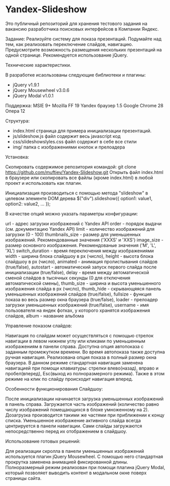 Yandex-Slideshow
================

Это публичный репозиторий для хранения тестового задания на вакансию разработчика поисковых интерфейсов в Компании Яндекс.

Задание:
Реализуйте систему для показа презентаций. Подумайте над тем, как реализовать переключение слайдов, навигацию.
Предусмотрите возможность размещения нескольких презентаций на одной странице.
Рекомендуется использование jQuery.

Технические характеристики.

В разработке исаользованы следующие библиотеки и плагины:
- jQuery v1.9.1
- jQuery Mousewheel v3.0.6
- jQuery Modal v1.0.1

Поддержка:
MSIE 9+
Mozilla FF 19
Yandex браузер 1.5
Google Chrome 28
Опера 12

Структура:
- index.html страница для примера инициализации презентаций.
- js/slideshow.js файл содержит весь javascript код
- css/slideshowslyles.css файл содержит в себе все стили
- img/ папка с изображениями кнопок и прелоадера

Установка:

Скопировать содержимое репозитория командой:
git clone https://github.com/muftiev/Yandex-Slideshow.git
Открыть файл index.html в браузере или скопировать все файлы (кроме index.html) в любой проект и использовать как плагин.

Инициализация производиться с помощью метода "slideshow" в целевом элементе DOM дерева
$("div").slideshow({
		option1: value1,
		option2: value2,
		...
	});

В качестве опций можно указать параметры конфигурации:

url - адрес загрузки изображений с Yandex API
order - порядок выдачи (см. документацию Yandex API)
limit - количество изображений для загрузки (0 - 100)
thumbnails_size - размер для уменьшенных изображений. Рекомендованные значения ('XXXS' и 'XXS')
image_size - размер основного изображения. Рекомендованые значения ('M', 'L', 'XL')
switch_duration - время переключения между изображениями
width - ширина блока слайдшоу в px (число),
height - высота блока слайдшоу в px (число),
animated - анимация пролистывания слайдов (true/false),
autostart - автоматический запуск первого слайда после инициализации (true/false),
delay - время между автоматической сменой слайдов в тысячных секунды (0 для отключения автоматической смены),
thumb_size - ширина и высота уменьшенного изображения слайда в px (число),
thumb_hide - скрывающяяся панель уменьшенных изображений слайдов (true/false),
fullsize - функция показа во весь размер окна браузера (true/false),
loader - прелоадер загрузки уменьшенных изображений (true/false),
username - имя пользователя на яндек фотках, у которого хранятся изображения слайдов,
album - название альбома

Управление показом слайдов:

Навигация по слайдам может осуществляться с помощью стрелок навигации в левом нижнем углу
или кликами по уменьшенным изображениям в панели справа.
Доступна опция автопоказа с заданным промежутком времени.
Во время автопоказа также доступна ручная навигация.
Реализована опция показа в полный размер окна браузера. В данном режиме стандартная навигация
заменена навигацией при помощи клавиатуры: стрелки влево(назад), вправо и пробел(вперед), Esc(выход из полноразмерного режима).
Также в этом режиме на клик по слайду происходит навигация вперед.

Особенности функционирования Слайдшоу:

После инициализации начинается загрузка уменьшенных изображений в панель справа. Загружается часть изображений (количество равно
числу изображений помещающихся в блоке умноженному на 2). Дозагрузка производится такими же частями при приближении к концу списка.
Уменьшенное изображение активного слайда всегда центрируется в панели навигации. Сами слайды загружаются непосредственно перед их 
отображением в слайдшоу.

Использование готовых решений:

Для реализации скролла в панели уменьшенных изображений используется плагин jQuery Mousewheel. С помощью него стандартная прокрутка
заменена анимацией фиксированной длины.
Полноразмерный режим реализован при помощи плагина jQuery Modal, который позволяет выводить контент в модальном окне поверх страницы сайта.